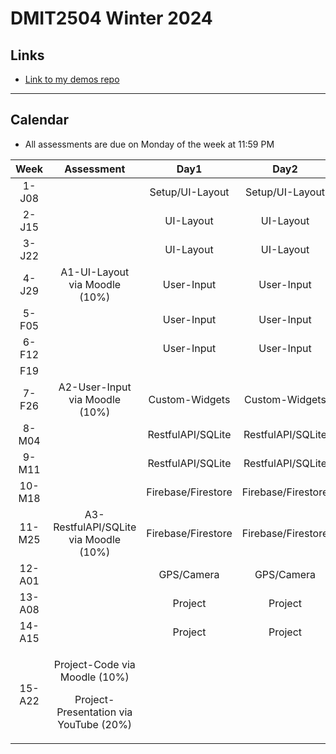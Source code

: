 # DMIT2504 Winter 2024

## Links

- [Link to my demos repo](https://github.com/RobbinLawFlutter/flutter-demos-all)

---

## Calendar

- All assessments are due on Monday of the week at 11:59 PM

|Week|Assessment|Day1|Day2|Day3|
|:-:|:-:|:-:|:-:|:-:|
|1-J08||Setup/UI-Layout|Setup/UI-Layout|Setup/UI-Layout|
|2-J15||UI-Layout|UI-Layout|UI-Layout|
|3-J22||UI-Layout|UI-Layout|UI-Layout|
|4-J29|A1-UI-Layout via Moodle (10%)|User-Input|User-Input|User-Input|
|5-F05||User-Input|User-Input|User-Input|
|6-F12||User-Input|User-Input|User-Input|
|F19|||||
|7-F26|A2-User-Input via Moodle (10%)|Custom-Widgets|Custom-Widgets|Custom-Widgets|
|8-M04||RestfulAPI/SQLite|RestfulAPI/SQLite|RestfulAPI/SQLite|
|9-M11||RestfulAPI/SQLite|RestfulAPI/SQLite|RestfulAPI/SQLite|
|10-M18||Firebase/Firestore|Firebase/Firestore|Firebase/Firestore|
|11-M25|A3-RestfulAPI/SQLite via Moodle (10%)|Firebase/Firestore|Firebase/Firestore|Firebase/Firestore|
|12-A01||GPS/Camera|GPS/Camera|GPS/Camera|
|13-A08||Project|Project|Project|
|14-A15||Project|Project|Project|
|15-A22|<p>Project-Code via Moodle (10%)</P> <p>Project-Presentation via YouTube (20%)</p>||||
